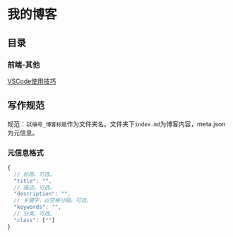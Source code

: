 # 我的博客

## 目录

### 前端-其他

[VSCode使用技巧](./0000010000_VSCode使用技巧/index.md)


## 写作规范

规范：以`编号_博客标题`作为文件夹名。文件夹下`index.md`为博客内容，meta.json 为元信息。

### 元信息格式

```javascript
{
  // 标题。可选。
  "title": "",
  // 描述。可选。
  "description": "",
  // 关键字，以空格分隔。可选。
  "keywords": "",
  // 分类。可选。
  "class": [""]
}
```
